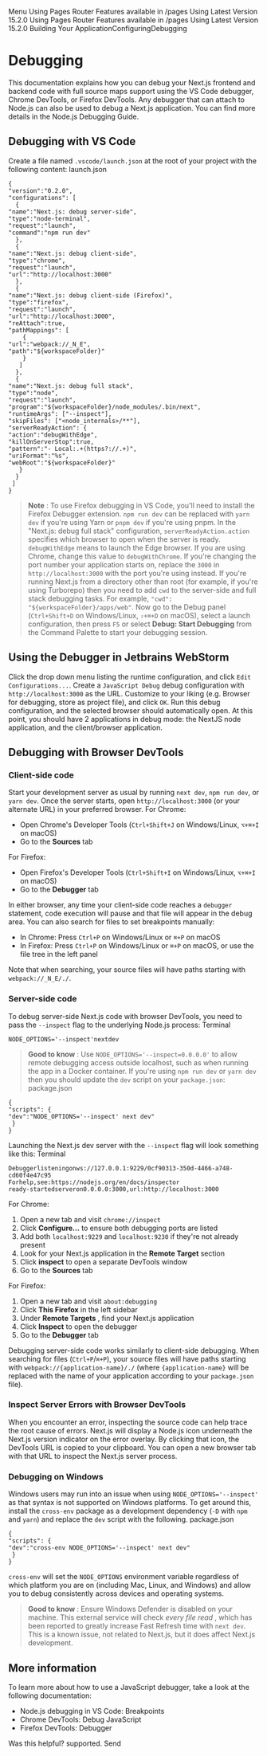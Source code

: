 Menu
Using Pages Router
Features available in /pages
Using Latest Version
15.2.0
Using Pages Router
Features available in /pages
Using Latest Version
15.2.0
Building Your ApplicationConfiguringDebugging
# Debugging
This documentation explains how you can debug your Next.js frontend and backend code with full source maps support using the VS Code debugger, Chrome DevTools, or Firefox DevTools.
Any debugger that can attach to Node.js can also be used to debug a Next.js application. You can find more details in the Node.js Debugging Guide.
## Debugging with VS Code
Create a file named `.vscode/launch.json` at the root of your project with the following content:
launch.json
```
{
"version":"0.2.0",
"configurations": [
  {
"name":"Next.js: debug server-side",
"type":"node-terminal",
"request":"launch",
"command":"npm run dev"
  },
  {
"name":"Next.js: debug client-side",
"type":"chrome",
"request":"launch",
"url":"http://localhost:3000"
  },
  {
"name":"Next.js: debug client-side (Firefox)",
"type":"firefox",
"request":"launch",
"url":"http://localhost:3000",
"reAttach":true,
"pathMappings": [
    {
"url":"webpack://_N_E",
"path":"${workspaceFolder}"
    }
   ]
  },
  {
"name":"Next.js: debug full stack",
"type":"node",
"request":"launch",
"program":"${workspaceFolder}/node_modules/.bin/next",
"runtimeArgs": ["--inspect"],
"skipFiles": ["<node_internals>/**"],
"serverReadyAction": {
"action":"debugWithEdge",
"killOnServerStop":true,
"pattern":"- Local:.+(https?://.+)",
"uriFormat":"%s",
"webRoot":"${workspaceFolder}"
   }
  }
 ]
}
```

> **Note** : To use Firefox debugging in VS Code, you'll need to install the Firefox Debugger extension.
`npm run dev` can be replaced with `yarn dev` if you're using Yarn or `pnpm dev` if you're using pnpm.
In the "Next.js: debug full stack" configuration, `serverReadyAction.action` specifies which browser to open when the server is ready. `debugWithEdge` means to launch the Edge browser. If you are using Chrome, change this value to `debugWithChrome`.
If you're changing the port number your application starts on, replace the `3000` in `http://localhost:3000` with the port you're using instead.
If you're running Next.js from a directory other than root (for example, if you're using Turborepo) then you need to add `cwd` to the server-side and full stack debugging tasks. For example, `"cwd": "${workspaceFolder}/apps/web"`.
Now go to the Debug panel (`Ctrl+Shift+D` on Windows/Linux, `⇧+⌘+D` on macOS), select a launch configuration, then press `F5` or select **Debug: Start Debugging** from the Command Palette to start your debugging session.
## Using the Debugger in Jetbrains WebStorm
Click the drop down menu listing the runtime configuration, and click `Edit Configurations...`. Create a `JavaScript Debug` debug configuration with `http://localhost:3000` as the URL. Customize to your liking (e.g. Browser for debugging, store as project file), and click `OK`. Run this debug configuration, and the selected browser should automatically open. At this point, you should have 2 applications in debug mode: the NextJS node application, and the client/browser application.
## Debugging with Browser DevTools
### Client-side code
Start your development server as usual by running `next dev`, `npm run dev`, or `yarn dev`. Once the server starts, open `http://localhost:3000` (or your alternate URL) in your preferred browser.
For Chrome:
  * Open Chrome's Developer Tools (`Ctrl+Shift+J` on Windows/Linux, `⌥+⌘+I` on macOS)
  * Go to the **Sources** tab


For Firefox:
  * Open Firefox's Developer Tools (`Ctrl+Shift+I` on Windows/Linux, `⌥+⌘+I` on macOS)
  * Go to the **Debugger** tab


In either browser, any time your client-side code reaches a `debugger` statement, code execution will pause and that file will appear in the debug area. You can also search for files to set breakpoints manually:
  * In Chrome: Press `Ctrl+P` on Windows/Linux or `⌘+P` on macOS
  * In Firefox: Press `Ctrl+P` on Windows/Linux or `⌘+P` on macOS, or use the file tree in the left panel


Note that when searching, your source files will have paths starting with `webpack://_N_E/./`.
### Server-side code
To debug server-side Next.js code with browser DevTools, you need to pass the `--inspect` flag to the underlying Node.js process:
Terminal
```
NODE_OPTIONS='--inspect'nextdev
```

> **Good to know** : Use `NODE_OPTIONS='--inspect=0.0.0.0'` to allow remote debugging access outside localhost, such as when running the app in a Docker container.
If you're using `npm run dev` or `yarn dev` then you should update the `dev` script on your `package.json`:
package.json
```
{
"scripts": {
"dev":"NODE_OPTIONS='--inspect' next dev"
 }
}
```

Launching the Next.js dev server with the `--inspect` flag will look something like this:
Terminal
```
Debuggerlisteningonws://127.0.0.1:9229/0cf90313-350d-4466-a748-cd60f4e47c95
Forhelp,see:https://nodejs.org/en/docs/inspector
ready-startedserveron0.0.0.0:3000,url:http://localhost:3000
```

For Chrome:
  1. Open a new tab and visit `chrome://inspect`
  2. Click **Configure...** to ensure both debugging ports are listed
  3. Add both `localhost:9229` and `localhost:9230` if they're not already present
  4. Look for your Next.js application in the **Remote Target** section
  5. Click **inspect** to open a separate DevTools window
  6. Go to the **Sources** tab


For Firefox:
  1. Open a new tab and visit `about:debugging`
  2. Click **This Firefox** in the left sidebar
  3. Under **Remote Targets** , find your Next.js application
  4. Click **Inspect** to open the debugger
  5. Go to the **Debugger** tab


Debugging server-side code works similarly to client-side debugging. When searching for files (`Ctrl+P`/`⌘+P`), your source files will have paths starting with `webpack://{application-name}/./` (where `{application-name}` will be replaced with the name of your application according to your `package.json` file).
### Inspect Server Errors with Browser DevTools
When you encounter an error, inspecting the source code can help trace the root cause of errors.
Next.js will display a Node.js icon underneath the Next.js version indicator on the error overlay. By clicking that icon, the DevTools URL is copied to your clipboard. You can open a new browser tab with that URL to inspect the Next.js server process.
### Debugging on Windows
Windows users may run into an issue when using `NODE_OPTIONS='--inspect'` as that syntax is not supported on Windows platforms. To get around this, install the `cross-env` package as a development dependency (`-D` with `npm` and `yarn`) and replace the `dev` script with the following.
package.json
```
{
"scripts": {
"dev":"cross-env NODE_OPTIONS='--inspect' next dev"
 }
}
```

`cross-env` will set the `NODE_OPTIONS` environment variable regardless of which platform you are on (including Mac, Linux, and Windows) and allow you to debug consistently across devices and operating systems.
> **Good to know** : Ensure Windows Defender is disabled on your machine. This external service will check _every file read_ , which has been reported to greatly increase Fast Refresh time with `next dev`. This is a known issue, not related to Next.js, but it does affect Next.js development.
## More information
To learn more about how to use a JavaScript debugger, take a look at the following documentation:
  * Node.js debugging in VS Code: Breakpoints
  * Chrome DevTools: Debug JavaScript
  * Firefox DevTools: Debugger


Was this helpful?
supported.
Send
